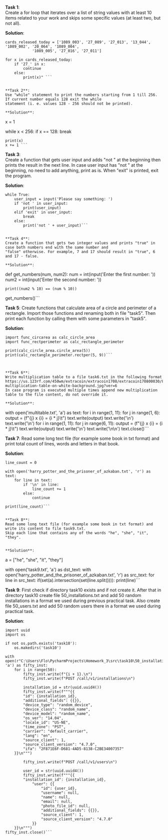 **Task 1**:  
Create a for loop that iterates over a list of string values with at least 10 items related to your work and skips
some specific values (at least two, but not all).

**Solution**:  
``` 
cards_released_today = ['1089_003', '27_089', '27_013', '13_044', '1089_002', '20_064', '1089_004', 
			'1089_005', '27_016', '27_011']

for x in cards_released_today:
    if '27_' in x:
        continue
    else:
        print(x)" ```


**Task 2**:  
Use "while" statement to print the numbers starting from 1 till 256. If current number equals 128 exit the while
statement (i. e. values 128 - 256 should not be printed).

**Solution**:  
``` 
x = 1

while x < 256:
    if x == 128:
        break

    print(x)
    x += 1 ```


**Task 3**:  
Create a function that gets user input and adds "not " at the beginning then prints the result in
the next line. In case user input has "not " at the beginning, no need to add anything, print as is.
When "exit" is printed, exit the program.

**Solution**:  
``` 
while True:
    user_input = input('Please say something: ')
    if 'not ' in user_input:
        print(user_input)
    elif 'exit' in user_input:
        break
    else:
        print('not ' + user_input)```


**Task 4**: 
Create a function that gets two integer values and prints "true" in case both numbers end with the same number and
"false" otherwise. For example, 7 and 17 should result in "true", 6 and 17 - false.

**Solution**:  
```
def get_numbers(num, num2):
    num = int(input('Enter the first number: '))
    num2 = int(input('Enter the second number: '))

    print((num2 % 10) == (num % 10))

get_numbers()```


**Task 5**: 
Create functions that calculate area of a circle and perimeter of a rectangle. Import those functions and renaming
both in file "task5". Then print each function by calling them with some parameters in "task5".

**Solution**:  
```
import func_circarea as calc_circle_area
import func_rectperimeter as calc_rectangle_perimeter

print(calc_circle_area.circle_area(5))
print(calc_rectangle_perimeter.rectper(5, 9))```



**Task 6**: 
Write multiplication table to a file task6.txt in the following format
https://us.123rf.com/450wm/extracoin/extracoin1708/extracoin170800030/84812574-multiplication-table-on-white-background.jpg?ver=6
In case program is executed multiple times append new multiplication table to the file content, do not override it.

**Solution**:  
```
with open('multitable.txt', 'a') as text:
    for i in range(1, 11):
        for j in range(1, 6):
            output = (f"{j} x {i} = {i * j}\t")
            text.write(output)
        text.write('\n')
    text.write('\n')
    for i in range(1, 11):
        for j in range(6, 11):
            output = (f"{j} x {i} = {i * j}\t")
            text.write(output)
        text.write('\n')
    text.write('\n\n')
    text.close()```



**Task 7**: 
Read some long text file (for example some book in txt format) and print total count of lines, words and letters in
that book.

**Solution**:  
```
line_count = 0

with open('harry_potter_and_the_prisoner_of_azkaban.txt', 'r') as text:
    for line in text:
        if '\n' in line:
            line_count += 1
        else:
            continue

print(line_count)```


**Task 8**:
Read some long text file (for example some book in txt format) and write its content to file task9.txt.
Skip each line that contains any of the words "he", "she", "it", "they". 


**Solution**:  
```
a = ["he", "she", "it", "they"]

with open('task9.txt', 'a') as dst_text:
    with open('harry_potter_and_the_prisoner_of_azkaban.txt', 'r') as src_text:
        for line in src_text:
            if(set(a).intersection(set(line.split()))):
                print(line)```


**Task 9**:
First check if directory task10 exists and if not create it. After that in directory task10 create file
50_installations.txt and add 50 random installations in a format we used during previous practical task.
Also create file 50_users.txt and add 50 random users there in a format we used during practical task.

**Solution**:  
```
import uuid
import os

if not os.path.exists('task10'):
    os.makedirs('task10')

with open(r"C:\Users\Flo\PycharmProjects\Homework_3\src\task10\50_installations.txt", 'a') as fifty_inst:
    for i in range(50):
        fifty_inst.write(f"{i + 1}.\n")
        fifty_inst.write(f"POST /call/v1/installations\n")

        installation_id = str(uuid.uuid4())
        fifty_inst.write(f"""{{
        "id": {installation_id},
        "additional_fields": {{}},
        "device_type": "random_device",
        "device_class": "random_name",
        "device_model": "random_name",
        "os_ver": "14.04",
        "locale_id": "US-NE",
        "time_zone": "PST",
        "carrier": "default_carrier",
        "lang": "en",
        "source_client": 1,
        "source_client_version": "4.7.0",
        "ifa": "2F871E6F-D681-4AD5-8138-C2BE34007357"
    }}\n""")

        fifty_inst.write(f"POST /call/v1/users\n")

        user_id = str(uuid.uuid4())
        fifty_inst.write(f"""{{
        "installation_id": {installation_id},
            "user": {{
                "id": {user_id},
                "username": null,
                "name": null,
                "email": null,
                "photo_file_id": null,
                "additional_fields": {{}},
                "source_client": 1,
                "source_client_version": "4.7.0"
            }}
    }}\n""")
fifty_inst.close()```